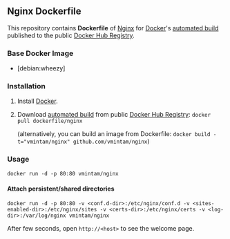 ## Nginx Dockerfile


This repository contains **Dockerfile** of [Nginx](http://nginx.org/) for [Docker](https://www.docker.com/)'s [automated build](https://registry.hub.docker.com/u/vmintam/nginx/) published to the public [Docker Hub Registry](https://registry.hub.docker.com/).


### Base Docker Image

* [debian:wheezy]


### Installation

1. Install [Docker](https://www.docker.com/).

2. Download [automated build](https://registry.hub.docker.com/u/vmintam/nginx/) from public [Docker Hub Registry](https://registry.hub.docker.com/): `docker pull dockerfile/nginx`

   (alternatively, you can build an image from Dockerfile: `docker build -t="vmintam/nginx" github.com/vmintam/nginx`)


### Usage

    docker run -d -p 80:80 vmintam/nginx

#### Attach persistent/shared directories

    docker run -d -p 80:80 -v <conf.d-dir>:/etc/nginx/conf.d -v <sites-enabled-dir>:/etc/nginx/sites -v <certs-dir>:/etc/nginx/certs -v <log-dir>:/var/log/nginx vmintam/nginx

After few seconds, open `http://<host>` to see the welcome page.
